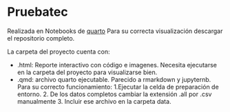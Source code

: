 # Pruebatec

Realizada en Notebooks de [quarto](https://quarto.org/)
Para su correcta visualización descargar el repositorio completo.

La carpeta del proyecto cuenta con:
- .html: Reporte interactivo con código e imagenes. Necesita ejecutarse en la carpeta del proyecto para visualizarse bien.
- .qmd: archivo quarto ejecutable. Parecido a rmarkdown y jupyternb. Para su correcto funcionamiento:
  1.Ejecutar la celda de preparación de entorno.
  2. De los datos completos cambiar la extensión .all por .csv manualmente
  3. Incluir ese archivo en la carpeta data.
